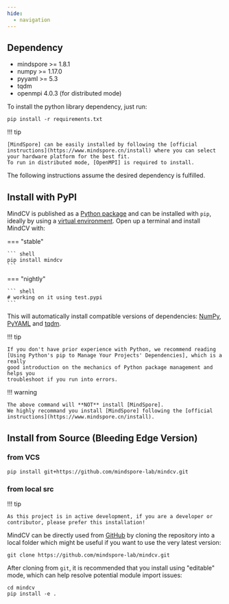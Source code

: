 ```yaml
---
hide:
  - navigation
---
```


## Dependency

- mindspore >= 1.8.1
- numpy >= 1.17.0
- pyyaml >= 5.3
- tqdm
- openmpi 4.0.3 (for distributed mode)

To install the python library dependency, just run:

```shell
pip install -r requirements.txt
```

!!! tip

    [MindSpore] can be easily installed by following the [official instructions](https://www.mindspore.cn/install) where you can select your hardware platform for the best fit.
    To run in distributed mode, [OpenMPI] is required to install.

The following instructions assume the desired dependency is fulfilled.

## Install with PyPI

MindCV is published as a [Python package] and can be installed with
`pip`, ideally by using a [virtual environment]. Open up a terminal and install
MindCV with:

=== "stable"

    ``` shell
    pip install mindcv
    ```

=== "nightly"

    ``` shell
    # working on it using test.pypi
    ```

This will automatically install compatible versions of dependencies:
[NumPy], [PyYAML] and [tqdm].

!!! tip

    If you don't have prior experience with Python, we recommend reading
    [Using Python's pip to Manage Your Projects' Dependencies], which is a really
    good introduction on the mechanics of Python package management and helps you
    troubleshoot if you run into errors.

!!! warning

    The above command will **NOT** install [MindSpore].
    We highly recommand you install [MindSpore] following the [official instructions](https://www.mindspore.cn/install).

[Python package]: https://pypi.org/project/mindcv/
[virtual environment]: https://realpython.com/what-is-pip/#using-pip-in-a-python-virtual-environment
[MindSpore]: https://www.mindspore.cn/
[OpenMPI]: https://www.open-mpi.org/
[NumPy]: https://numpy.org/
[PyYAML]: https://pyyaml.org/
[tqdm]: https://tqdm.github.io/
[Using Python's pip to Manage Your Projects' Dependencies]: https://realpython.com/what-is-pip/


## Install from Source (Bleeding Edge Version)

### from VCS

```shell
pip install git+https://github.com/mindspore-lab/mindcv.git
```

### from local src

!!! tip

    As this project is in active development, if you are a developer or contributor, please prefer this installation!

MindCV can be directly used from [GitHub] by cloning the repository into a local folder which might be useful if you want to use the very latest version:

```shell
git clone https://github.com/mindspore-lab/mindcv.git
```

After cloning from `git`, it is recommended that you install using "editable" mode, which can help resolve potential module import issues:

```shell
cd mindcv
pip install -e .
```

[GitHub]: https://github.com/mindspore-lab/mindcv
